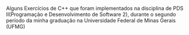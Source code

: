 Alguns Exercícios de C++ que foram implementados na disciplina de PDS II(Programação e Desenvolvimento de Software 2), durante  o segundo período da minha graduação na Universidade Federal de Minas Gerais (UFMG)
